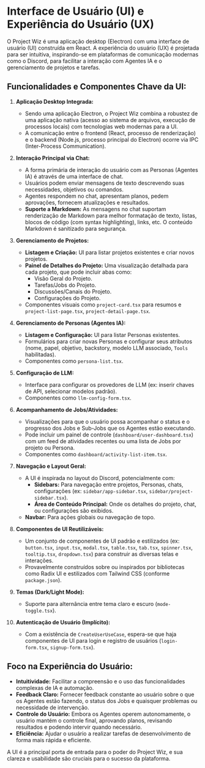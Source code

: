 # Interface de Usuário (UI) e Experiência do Usuário (UX)

O Project Wiz é uma aplicação desktop (Electron) com uma interface de usuário (UI) construída em React. A experiência do usuário (UX) é projetada para ser intuitiva, inspirando-se em plataformas de comunicação modernas como o Discord, para facilitar a interação com Agentes IA e o gerenciamento de projetos e tarefas.

## Funcionalidades e Componentes Chave da UI:

1.  **Aplicação Desktop Integrada:**
    *   Sendo uma aplicação Electron, o Project Wiz combina a robustez de uma aplicação nativa (acesso ao sistema de arquivos, execução de processos locais) com tecnologias web modernas para a UI.
    *   A comunicação entre o frontend (React, processo de renderização) e o backend (Node.js, processo principal do Electron) ocorre via IPC (Inter-Process Communication).

2.  **Interação Principal via Chat:**
    *   A forma primária de interação do usuário com as Personas (Agentes IA) é através de uma interface de chat.
    *   Usuários podem enviar mensagens de texto descrevendo suas necessidades, objetivos ou comandos.
    *   Agentes respondem no chat, apresentam planos, pedem aprovações, fornecem atualizações e resultados.
    *   **Suporte a Markdown:** As mensagens no chat suportam renderização de Markdown para melhor formatação de texto, listas, blocos de código (com syntax highlighting), links, etc. O conteúdo Markdown é sanitizado para segurança.

3.  **Gerenciamento de Projetos:**
    *   **Listagem e Criação:** UI para listar projetos existentes e criar novos projetos.
    *   **Painel de Detalhes do Projeto:** Uma visualização detalhada para cada projeto, que pode incluir abas como:
        *   Visão Geral do Projeto.
        *   Tarefas/Jobs do Projeto.
        *   Discussões/Canais do Projeto.
        *   Configurações do Projeto.
    *   Componentes visuais como `project-card.tsx` para resumos e `project-list-page.tsx`, `project-detail-page.tsx`.

4.  **Gerenciamento de Personas (Agentes IA):**
    *   **Listagem e Configuração:** UI para listar Personas existentes.
    *   Formulários para criar novas Personas e configurar seus atributos (nome, papel, objetivo, backstory, modelo LLM associado, `Tools` habilitadas).
    *   Componentes como `persona-list.tsx`.

5.  **Configuração de LLM:**
    *   Interface para configurar os provedores de LLM (ex: inserir chaves de API, selecionar modelos padrão).
    *   Componentes como `llm-config-form.tsx`.

6.  **Acompanhamento de Jobs/Atividades:**
    *   Visualizações para que o usuário possa acompanhar o status e o progresso dos Jobs e Sub-Jobs que os Agentes estão executando.
    *   Pode incluir um painel de controle (`dashboard/user-dashboard.tsx`) com um feed de atividades recentes ou uma lista de Jobs por projeto ou Persona.
    *   Componentes como `dashboard/activity-list-item.tsx`.

7.  **Navegação e Layout Geral:**
    *   A UI é inspirada no layout do Discord, potencialmente com:
        *   **Sidebars:** Para navegação entre projetos, Personas, chats, configurações (ex: `sidebar/app-sidebar.tsx`, `sidebar/project-sidebar.tsx`).
        *   **Área de Conteúdo Principal:** Onde os detalhes do projeto, chat, ou configurações são exibidos.
    *   **Navbar:** Para ações globais ou navegação de topo.

8.  **Componentes de UI Reutilizáveis:**
    *   Um conjunto de componentes de UI padrão e estilizados (ex: `button.tsx`, `input.tsx`, `modal.tsx`, `table.tsx`, `tab.tsx`, `spinner.tsx`, `tooltip.tsx`, `dropdown.tsx`) para construir as diversas telas e interações.
    *   Provavelmente construídos sobre ou inspirados por bibliotecas como Radix UI e estilizados com Tailwind CSS (conforme `package.json`).

9.  **Temas (Dark/Light Mode):**
    *   Suporte para alternância entre tema claro e escuro (`mode-toggle.tsx`).

10. **Autenticação de Usuário (Implícito):**
    *   Com a existência de `CreateUserUseCase`, espera-se que haja componentes de UI para login e registro de usuários (`login-form.tsx`, `signup-form.tsx`).

## Foco na Experiência do Usuário:

*   **Intuitividade:** Facilitar a compreensão e o uso das funcionalidades complexas de IA e automação.
*   **Feedback Claro:** Fornecer feedback constante ao usuário sobre o que os Agentes estão fazendo, o status dos Jobs e quaisquer problemas ou necessidade de intervenção.
*   **Controle do Usuário:** Embora os Agentes operem autonomamente, o usuário mantém o controle final, aprovando planos, revisando resultados e podendo intervir quando necessário.
*   **Eficiência:** Ajudar o usuário a realizar tarefas de desenvolvimento de forma mais rápida e eficiente.

A UI é a principal porta de entrada para o poder do Project Wiz, e sua clareza e usabilidade são cruciais para o sucesso da plataforma.
